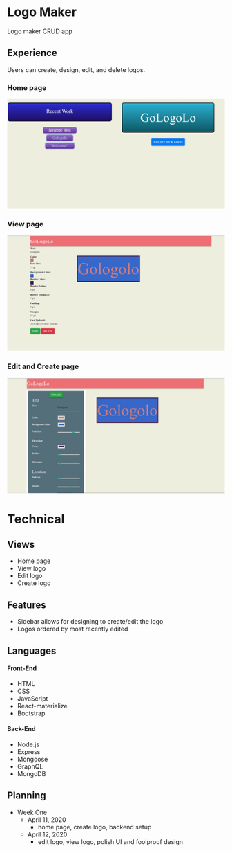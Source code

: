 # Logo Maker
Logo maker CRUD app

## Experience
Users can create, design, edit, and delete logos.

### Home page

![Alt text](home.JPG)

### View page

![Alt text](view.JPG)

### Edit and Create page

![Alt text](edit.JPG)

# Technical
## Views
- Home page
- View logo
- Edit logo
- Create logo

## Features
- Sidebar allows for designing to create/edit the logo
- Logos ordered by most recently edited

## Languages
#### Front-End
* HTML
* CSS
* JavaScript
* React-materialize
* Bootstrap

#### Back-End
* Node.js
* Express
* Mongoose
* GraphQL
* MongoDB

## Planning
- Week One
  - April 11, 2020
    - home page, create logo, backend setup
  - April 12, 2020
    - edit logo, view logo, polish UI and foolproof design
